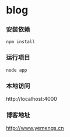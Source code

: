 # blog



### 安装依赖

```
npm install
```



### 运行项目

```
node app
```



### 本地访问

http://localhost:4000



### 博客地址

http://www.yemengs.cn





